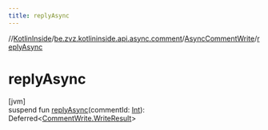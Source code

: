 ```yaml
---
title: replyAsync
---
```

//[KotlinInside](../../../index.html)/[be.zvz.kotlininside.api.async.comment](../index.html)/[AsyncCommentWrite](index.html)/[replyAsync](reply-async.html)



# replyAsync



[jvm]\
suspend fun [replyAsync](reply-async.html)(commentId: [Int](https://kotlinlang.org/api/latest/jvm/stdlib/kotlin/-int/index.html)): Deferred&lt;[CommentWrite.WriteResult](../../be.zvz.kotlininside.api.comment/-comment-write/-write-result/index.html)&gt;




